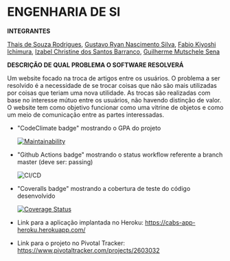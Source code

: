 # ENGENHARIA DE SI 

**INTEGRANTES** </p>


[Thais de Souza Rodrigues](https://github.com/thatarocket), [Gustavo Ryan Nascimento Silva](https://github.com/gustavos1lva), [Fabio Kiyoshi Ichimura](https://github.com/fichimura), [Izabel Christine dos Santos Barranco](https://github.com/izabelcbarranco), [Guilherme Mutschele Sena](https://github.com/Gui-sena)</p>

**DESCRIÇÃO DE QUAL PROBLEMA O SOFTWARE RESOLVERÁ** </p>
Um website focado na troca de artigos entre os usuários. O problema a ser resolvido é a necessidade de se trocar 
coisas que não são mais utilizadas por coisas que teriam uma nova utilidade. As trocas são realizadas com base no interesse mútuo entre os usuários, não havendo distinção de valor. O website tem como objetivo funcionar como uma vitrine de objetos e como um meio de comunicação entre as partes interessadas.</p>

- "CodeClimate badge" mostrando o GPA do projeto </p>
[![Maintainability](https://api.codeclimate.com/v1/badges/35aeb9e7f8cb0d45d92c/maintainability)](https://codeclimate.com/github/thatarocket/Cabs/maintainability)

- "Github Actions badge" mostrando o status workflow referente a branch master (deve ser: passing) </p>
![CI/CD](https://github.com/thatarocket/Cabs/actions/workflows/ci.yml/badge.svg) </p>

- "Coveralls badge" mostrando a cobertura de teste do código desenvolvido</p>
[![Coverage Status](https://coveralls.io/repos/github/thatarocket/Cabs/badge.svg?branch=main)](https://coveralls.io/github/thatarocket/Cabs?branch=main)

- Link para a aplicação implantada no Heroku: https://cabs-app-heroku.herokuapp.com/ </p>

- Link para o projeto no Pivotal Tracker: https://www.pivotaltracker.com/projects/2603032 </p>
    

